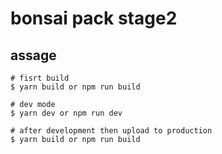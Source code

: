 # bonsai pack stage2

## assage

```
# fisrt build
$ yarn build or npm run build

# dev mode
$ yarn dev or npm run dev

# after development then upload to production
$ yarn build or npm run build
```